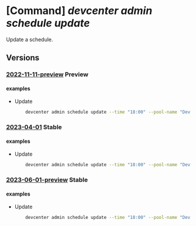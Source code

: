 # [Command] _devcenter admin schedule update_

Update a schedule.

## Versions

### [2022-11-11-preview](/Resources/mgmt-plane/L3N1YnNjcmlwdGlvbnMve30vcmVzb3VyY2Vncm91cHMve30vcHJvdmlkZXJzL21pY3Jvc29mdC5kZXZjZW50ZXIvcHJvamVjdHMve30vcG9vbHMve30vc2NoZWR1bGVzL3t9/2022-11-11-preview.xml) **Preview**

<!-- mgmt-plane /subscriptions/{}/resourcegroups/{}/providers/microsoft.devcenter/projects/{}/pools/{}/schedules/{} 2022-11-11-preview -->

#### examples

- Update
    ```bash
        devcenter admin schedule update --time "18:00" --pool-name "DevPool" --project-name "TestProject" --resource-group "rg1"
    ```

### [2023-04-01](/Resources/mgmt-plane/L3N1YnNjcmlwdGlvbnMve30vcmVzb3VyY2Vncm91cHMve30vcHJvdmlkZXJzL21pY3Jvc29mdC5kZXZjZW50ZXIvcHJvamVjdHMve30vcG9vbHMve30vc2NoZWR1bGVzL3t9/2023-04-01.xml) **Stable**

<!-- mgmt-plane /subscriptions/{}/resourcegroups/{}/providers/microsoft.devcenter/projects/{}/pools/{}/schedules/{} 2023-04-01 -->

#### examples

- Update
    ```bash
        devcenter admin schedule update --time "18:00" --pool-name "DevPool" --project-name "TestProject" --resource-group "rg1"
    ```

### [2023-06-01-preview](/Resources/mgmt-plane/L3N1YnNjcmlwdGlvbnMve30vcmVzb3VyY2Vncm91cHMve30vcHJvdmlkZXJzL21pY3Jvc29mdC5kZXZjZW50ZXIvcHJvamVjdHMve30vcG9vbHMve30vc2NoZWR1bGVzL3t9/2023-06-01-preview.xml) **Stable**

<!-- mgmt-plane /subscriptions/{}/resourcegroups/{}/providers/microsoft.devcenter/projects/{}/pools/{}/schedules/{} 2023-06-01-preview -->

#### examples

- Update
    ```bash
        devcenter admin schedule update --time "18:00" --pool-name "DevPool" --project-name "TestProject" --resource-group "rg1"
    ```
